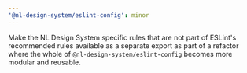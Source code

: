 ```yaml
---
'@nl-design-system/eslint-config': minor
---
```


Make the NL Design System specific rules that are not part of ESLint's recommended rules available as a separate export
as part of a refactor where the whole of `@nl-design-system/eslint-config` becomes more modular and reusable.
